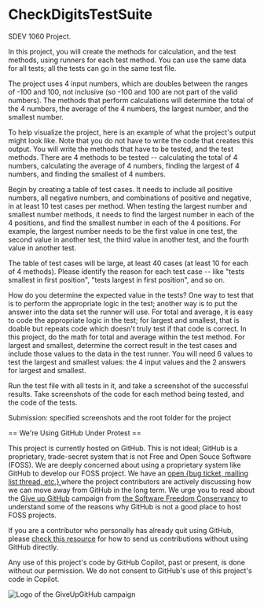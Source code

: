# CheckDigitsTestSuite
SDEV 1060 Project. 

In this project, you will create the methods for calculation, and the test methods, using runners for each test method. You can use the same data for all tests; all the tests can go in the same test file.  

The project uses 4 input numbers, which are doubles between the ranges of -100 and 100, not inclusive (so -100 and 100 are not part of the valid numbers). The methods that perform calculations will determine the total of the 4 numbers, the average of the 4 numbers, the largest number, and the smallest number.  

To help visualize the project, here is an example of what the project's output might look like. Note that you do not have to write the code that creates this output. You will write the methods that have to be tested, and the test methods. There are 4 methods to be tested -- calculating the total of 4 numbers, calculating the average of 4 numbers, finding the largest of 4 numbers, and finding the smallest of 4 numbers.

Begin by creating a table of test cases. It needs to include all positive numbers, all negative numbers, and combinations of positive and negative, in at least 10 test cases per method. When testing the largest number and smallest number methods, it needs to find the largest number in each of the 4 positions, and find the smallest number in each of the 4 positions. For example, the largest number needs to be the first value in one test, the second value in another test, the third value in another test, and the fourth value in another test.

The table of test cases will be large, at least 40 cases (at least 10 for each of 4 methods). Please identify the reason for each test case -- like "tests smallest in first position", "tests largest in first position", and so on.

How do you determine the expected value in the tests? One way to test that is to perform the appropriate logic in the test; another way is to put the answer into the data set the runner will use. For total and average, it is easy to code the appropriate logic in the test; for largest and smallest, that is doable but repeats code which doesn't truly test if that code is correct. In this project, do the math for total and average within the test method. For largest and smallest, determine the correct result in the test cases and include those values to the data in the test runner.  You will need 6 values to test the largest and smallest values: the 4 input values and the 2 answers for largest and smallest.

Run the test file with all tests in it, and take a screenshot of the successful results. Take screenshots of the code for each method being tested, and the code of the tests. 

Submission: specified screenshots and the root folder for the project

== We're Using GitHub Under Protest ==

This project is currently hosted on GitHub.  This is not ideal; GitHub is a
proprietary, trade-secret system that is not Free and Open Souce Software
(FOSS).  We are deeply concerned about using a proprietary system like GitHub
to develop our FOSS project.  We have an
[open {bug ticket, mailing list thread, etc.} ](INSERT_LINK) where the
project contributors are actively discussing how we can move away from GitHub
in the long term.  We urge you to read about the
[Give up GitHub](https://GiveUpGitHub.org) campaign from
[the Software Freedom Conservancy](https://sfconservancy.org) to understand
some of the reasons why GitHub is not a good place to host FOSS projects.

If you are a contributor who personally has already quit using GitHub, please
[check this resource](INSERT_LINK) for how to send us contributions without
using GitHub directly.

Any use of this project's code by GitHub Copilot, past or present, is done
without our permission.  We do not consent to GitHub's use of this project's
code in Copilot.

![Logo of the GiveUpGitHub campaign](https://sfconservancy.org/img/GiveUpGitHub.png)
